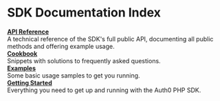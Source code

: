 # SDK Documentation Index

**[API Reference](API)**  
A technical reference of the SDK's full public API, documenting all public methods and offering example usage.  
**[Cookbook](Cookbook)**  
Snippets with solutions to frequently asked questions.  
**[Examples](Examples)**  
Some basic usage samples to get you running.  
**[Getting Started](Getting%20Started)**  
Everything you need to get up and running with the Auth0 PHP SDK.  

